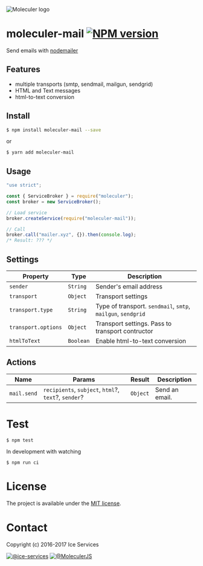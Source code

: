 ![Moleculer logo](http://moleculer.services/images/banner.png)

# moleculer-mail [![NPM version](https://img.shields.io/npm/v/moleculer-mail.svg)](https://www.npmjs.com/package/moleculer-mail)

Send emails with [nodemailer](https://nodemailer.com/about/)

## Features
- multiple transports (smtp, sendmail, mailgun, sendgrid)
- HTML and Text messages
- html-to-text conversion

## Install

```bash
$ npm install moleculer-mail --save
```
or
```bash
$ yarn add moleculer-mail
```

## Usage

```js
"use strict";

const { ServiceBroker } = require("moleculer");
const broker = new ServiceBroker();

// Load service
broker.createService(require("moleculer-mail"));

// Call
broker.call("mailer.xyz", {}).then(console.log);
/* Result: ??? */

```

## Settings
| Property | Type | Description |
| -------- | -----| ----------- |
| `sender` | `String` | Sender's email address |
| `transport` | `Object` | Transport settings |
| `transport.type` | `String` | Type of transport. `sendmail`, `smtp`, `mailgun`, `sendgrid` |
| `transport.options` | `Object` | Transport settings. Pass to transport contructor |
| `htmlToText` | `Boolean` | Enable html-to-text conversion |

## Actions
| Name | Params | Result | Description |
| ---- | ------ | ------ | ----------- |
| `mail.send` | `recipients`, `subject`, `html`?, `text`?, `sender`? | `Object` | Send an email. |

# Test
```
$ npm test
```

In development with watching

```
$ npm run ci
```

# License
The project is available under the [MIT license](https://tldrlegal.com/license/mit-license).

# Contact
Copyright (c) 2016-2017 Ice Services

[![@ice-services](https://img.shields.io/badge/github-ice--services-green.svg)](https://github.com/ice-services) [![@MoleculerJS](https://img.shields.io/badge/twitter-MoleculerJS-blue.svg)](https://twitter.com/MoleculerJS)
